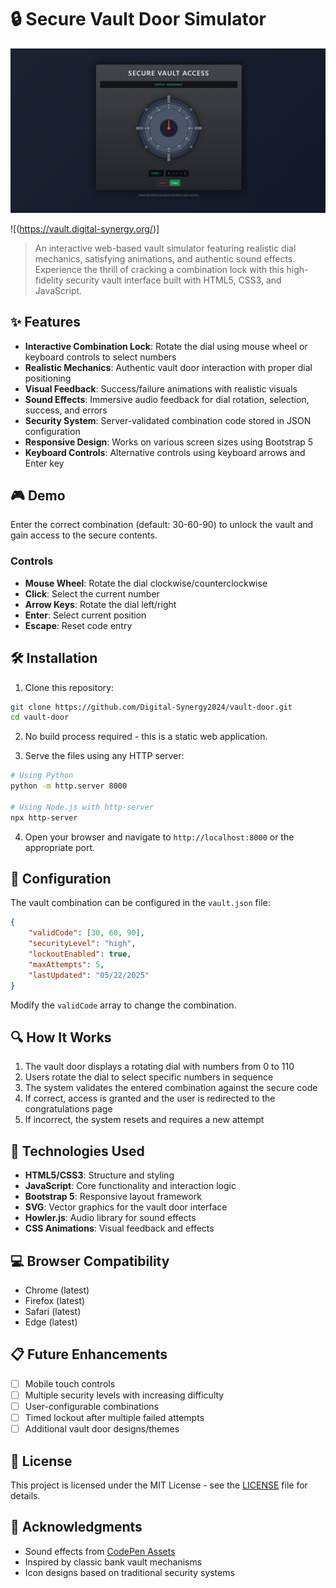 # 🔒 Secure Vault Door Simulator

![Vault Door Preview](vault.png)

![(https://vault.digital-synergy.org/)]

> An interactive web-based vault simulator featuring realistic dial mechanics, satisfying animations, and authentic sound effects. Experience the thrill of cracking a combination lock with this high-fidelity security vault interface built with HTML5, CSS3, and JavaScript.

## ✨ Features

- **Interactive Combination Lock**: Rotate the dial using mouse wheel or keyboard controls to select numbers
- **Realistic Mechanics**: Authentic vault door interaction with proper dial positioning
- **Visual Feedback**: Success/failure animations with realistic visuals
- **Sound Effects**: Immersive audio feedback for dial rotation, selection, success, and errors
- **Security System**: Server-validated combination code stored in JSON configuration
- **Responsive Design**: Works on various screen sizes using Bootstrap 5
- **Keyboard Controls**: Alternative controls using keyboard arrows and Enter key

## 🎮 Demo

Enter the correct combination (default: 30-60-90) to unlock the vault and gain access to the secure contents.

### Controls

- **Mouse Wheel**: Rotate the dial clockwise/counterclockwise
- **Click**: Select the current number
- **Arrow Keys**: Rotate the dial left/right
- **Enter**: Select current position
- **Escape**: Reset code entry

## 🛠️ Installation

1. Clone this repository:
```bash
git clone https://github.com/Digital-Synergy2024/vault-door.git
cd vault-door
```

2. No build process required - this is a static web application.

3. Serve the files using any HTTP server:
```bash
# Using Python
python -m http.server 8000

# Using Node.js with http-server
npx http-server
```

4. Open your browser and navigate to `http://localhost:8000` or the appropriate port.

## 🔧 Configuration

The vault combination can be configured in the `vault.json` file:

```json
{
    "validCode": [30, 60, 90],
    "securityLevel": "high",
    "lockoutEnabled": true,
    "maxAttempts": 5,
    "lastUpdated": "05/22/2025"
}
```

Modify the `validCode` array to change the combination.

## 🔍 How It Works

1. The vault door displays a rotating dial with numbers from 0 to 110
2. Users rotate the dial to select specific numbers in sequence
3. The system validates the entered combination against the secure code
4. If correct, access is granted and the user is redirected to the congratulations page
5. If incorrect, the system resets and requires a new attempt

## 🧰 Technologies Used

- **HTML5/CSS3**: Structure and styling
- **JavaScript**: Core functionality and interaction logic
- **Bootstrap 5**: Responsive layout framework
- **SVG**: Vector graphics for the vault door interface
- **Howler.js**: Audio library for sound effects
- **CSS Animations**: Visual feedback and effects

## 💻 Browser Compatibility

- Chrome (latest)
- Firefox (latest)
- Safari (latest)
- Edge (latest)

## 📋 Future Enhancements

- [ ] Mobile touch controls
- [ ] Multiple security levels with increasing difficulty
- [ ] User-configurable combinations
- [ ] Timed lockout after multiple failed attempts
- [ ] Additional vault door designs/themes

## 📄 License

This project is licensed under the MIT License - see the [LICENSE](LICENSE) file for details.

## 🙏 Acknowledgments

- Sound effects from [CodePen Assets](https://codepen.io)
- Inspired by classic bank vault mechanisms
- Icon designs based on traditional security systems
